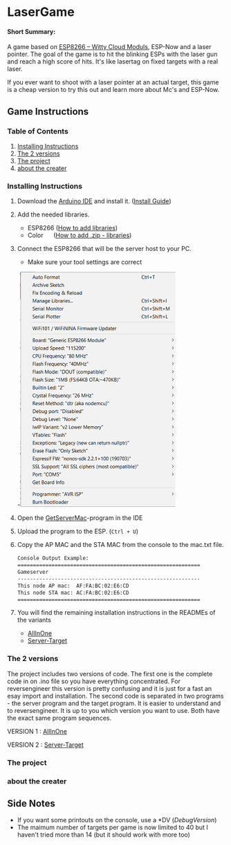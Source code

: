 # LaserGame
#### Short Summary:
A game based on [ESP8266 – Witty Cloud Moduls](https://www.ebay.de/itm/ESP8266-Serial-WIFI-Witty-Cloud-Development-Board-ESP-12F-Module-MINI-nodemcu/173615398063?_trkparms=aid%3D1110001%26algo%3DSPLICE.SIM%26ao%3D2%26asc%3D20160323102634%26meid%3D3aa4e928f3964fcbb2f8c6cbc12c2c0f%26pid%3D100623%26rk%3D2%26rkt%3D6%26sd%3D222081069541%26itm%3D173615398063%26pmt%3D0%26noa%3D1%26pg%3D2047675&_trksid=p2047675.c100623.m-1), ESP-Now and a laser pointer. The goal of the game is to hit the blinking ESPs with the laser gun and reach a high score of hits.
It's like lasertag on fixed targets with a real laser.

If you ever want to shoot with a laser pointer at an actual target, this game is a cheap version to try this out and learn more about Mc's and ESP-Now.


## Game Instructions

### Table of Contents

   1. [Installing Instructions](https://github.com/JeroPlay/LG/blob/master/docs/README.md#installing-instructions)
   2. [The 2 versions](https://github.com/JeroPlay/LG/blob/master/docs/README.md#the-2-versions)
   3. [The project](https://github.com/JeroPlay/LG/blob/master/docs/README.md#the-project)
   4. [about the creater](https://github.com/JeroPlay/LG/blob/master/docs/README.md#about-the-creater)

### Installing Instructions

1. Download the [Arduino IDE](https://www.arduino.cc/en/main/software) and install it. ([Install Guide](https://www.arduino.cc/en/Guide/HomePage))

2. Add the needed libraries. 

   - ESP8266 ([How to add libraries](https://randomnerdtutorials.com/how-to-install-esp8266-board-arduino-ide/))
   - Color   &nbsp; &nbsp; &nbsp;([How to add .zip - libraries](https://www.arduino.cc/en/Guide/Libraries))
   
3. Connect the ESP8266 that will be the server host to your PC.

   - Make sure your tool settings are correct
   
   -![Settings in Tools](https://github.com/JeroPlay/LG/blob/master/SecretFiles/Settings%20for%20Tools.png)

4. Open the [GetServerMac]()-program in the IDE

5. Upload the program to the ESP. (`Ctrl + U`)

6. Copy the AP MAC and the STA MAC from the console to the mac.txt file.

   ```
   Console Output Example:
   ===========================================================
   Gameserver
   -----------------------------------------------------------
   This node AP mac:  AF:FA:BC:02:E6:CD
   This node STA mac: AC:FA:BC:02:E6:CD
   ===========================================================
   ```
   
  7. You will find the remaining installation instructions in the READMEs of the variants
  
      - [AllInOne]()     
      - [Server-Target]()
      
      
 ### The 2 versions
 
 The project includes two versions of code. The first one is the complete code in on .ino file so you have everything concentrated. 
 For reversengineer this version is pretty confusing and it is just for a fast an esay import and installation.
 The second code is separated in two programs - the server program and the target program. It is easier to understand and to reversengineer.
 It is up to you which version you want to use. Both have the exact same program sequences.
 
 VERSION 1 : [AllInOne]()
 
 VERSION 2 : [Server-Target]()
 
 ### The project
  
 ### about the creater
      

## Side Notes
* If you want some printouts on the console, use a \*DV (_DebugVersion_)
* The maimum number of targets per game is now limited to 40 but I haven't tried more than 14 (but it should work with more too) 



